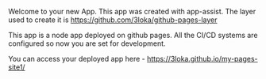 Welcome to your new App. This app was created with app-assist. The layer used to create it is https://github.com/3loka/github-pages-layer

This app is a node app deployed on github pages. All the CI/CD systems are configured so now you are set for development. 

You can access your deployed app here - https://3loka.github.io/my-pages-site1/
